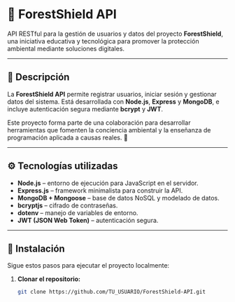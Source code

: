 # 🌳 ForestShield API

API RESTful para la gestión de usuarios y datos del proyecto **ForestShield**, una iniciativa educativa y tecnológica para promover la protección ambiental mediante soluciones digitales.

---

## 📘 Descripción

La **ForestShield API** permite registrar usuarios, iniciar sesión y gestionar datos del sistema.
Está desarrollada con **Node.js**, **Express** y **MongoDB**, e incluye autenticación segura mediante **bcrypt** y **JWT**.

Este proyecto forma parte de una colaboración para desarrollar herramientas que fomenten la conciencia ambiental y la enseñanza de programación aplicada a causas reales. 🌱

---

## ⚙️ Tecnologías utilizadas

- **Node.js** – entorno de ejecución para JavaScript en el servidor.
- **Express.js** – framework minimalista para construir la API.
- **MongoDB + Mongoose** – base de datos NoSQL y modelado de datos.
- **bcryptjs** – cifrado de contraseñas.
- **dotenv** – manejo de variables de entorno.
- **JWT (JSON Web Token)** – autenticación segura.

---

## 🧰 Instalación

Sigue estos pasos para ejecutar el proyecto localmente:

1. **Clonar el repositorio:**

   ```bash
   git clone https://github.com/TU_USUARIO/ForestShield-API.git
   ```

2. **Entrar al directorio del proyecto:**

   ```bash
   cd ForestShield-API
   ```

3. **Instalar las dependencias:**

   ```bash
   npm install
   ```

4. **Crear un archivo `.env`** en la raíz del proyecto con el siguiente contenido:

   ```bash
   PORT=3000
   MONGO_URI=tu_cadena_de_conexion_a_mongodb
   JWT_SECRET=tu_clave_secreta
   ```

5. **Ejecutar el servidor:**

   ```bash
   npm start
   ```

6. Abre tu navegador o Postman y accede a:
   ```
   http://localhost:3000
   ```

---

## 🔗 Endpoints principales

### 🧍 Usuarios

| Método   | Endpoint              | Descripción                           |
| -------- | --------------------- | ------------------------------------- |
| **POST** | `/api/usuarios`       | Crea un nuevo usuario                 |
| **POST** | `/api/usuarios/login` | Inicia sesión                         |
| **GET**  | `/api/usuarios`       | Lista todos los usuarios (solo admin) |

---

## 📤 Ejemplo de petición

**Petición:**

```json
POST /api/usuarios/login
{
  "correo": "laura2@example.com",
  "contraseña": "laura123"
}
```

**Respuesta:**

```json
{
  "mensaje": "Inicio de sesión exitoso",
  "usuario": {
    "nombre": "Laura Nicols",
    "correo": "laura2@example.com",
    "rol": "admin"
  }
}
```

---

## 📂 Estructura del proyecto

```
ForestShield-API/
│
├── controllers/      # Lógica de negocio
├── models/           # Modelos de datos (Mongoose)
├── routes/           # Rutas de la API
├── middlewares/      # (opcional) Middleware de autenticación
├── server.js         # Punto de entrada principal
├── package.json
└── README.md
```

---

## 🤝 Colaboradores

👤 **Luis Pérez** – Desarrollador backend
👤 **Gustavo Gutiérrez** – Desarrollador fronted

---

## 🪪 Licencia

Este proyecto está bajo la licencia **MIT**.
Puedes usarlo, modificarlo y distribuirlo libremente mencionando al autor original.

---

## 💡 Consejos para colaboradores

1. Antes de comenzar una nueva funcionalidad, crea una **rama (branch)**:

   ```bash
   git checkout -b nombre-de-tu-rama
   ```

2. Cuando termines, haz un **commit** claro y descriptivo:

   ```bash
   git commit -m "Agrega autenticación JWT"
   ```

3. Luego **sube tus cambios** y crea un **pull request**:

   ```bash
   git push origin nombre-de-tu-rama
   ```

4. No olvides probar los endpoints antes de enviar tus cambios.

---

✨ **ForestShield API — Proyecto en desarrollo activo.**
